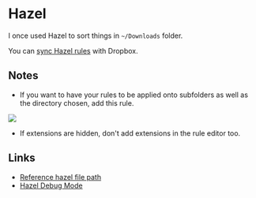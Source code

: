 # Hazel

I once used Hazel to sort things in `~/Downloads` folder.

You can [sync Hazel rules](https://www.noodlesoft.com/manual/hazel/work-with-folders-rules/manage-rules/sync-rules/) with Dropbox.

## Notes

* If you want to have your rules to be applied onto subfolders as well as the directory chosen, add this rule.

![](https://i.imgur.com/QnLk3MT.png)

* If extensions are hidden, don't add extensions in the rule editor too.

## Links

* [Reference hazel file path](https://forum.keyboardmaestro.com/t/reference-hazels-file-path/9138)
* [Hazel Debug Mode](https://www.noodlesoft.com/kb/hazel-debug-mode/)

